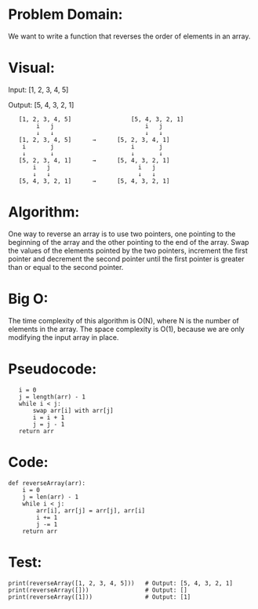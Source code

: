 # Problem Domain: 
We want to write a function that reverses the order of elements in an array.

# Visual:

Input: [1, 2, 3, 4, 5]

Output: [5, 4, 3, 2, 1]
```
   [1, 2, 3, 4, 5]                 [5, 4, 3, 2, 1]       
        i   j                          i   j              
        ↓   ↓                          ↓   ↓              
   [1, 2, 3, 4, 5]      →      [5, 2, 3, 4, 1]             
    i       j                      i       j          
    ↓       ↓                      ↓       ↓          
   [5, 2, 3, 4, 1]      →      [5, 4, 3, 2, 1]             
       i   j                         i   j      
       ↓   ↓                         ↓   ↓      
   [5, 4, 3, 2, 1]      →      [5, 4, 3, 2, 1]             
```

# Algorithm: 
One way to reverse an array is to use two pointers, one pointing to the beginning of the array and the other pointing to the end of the array. Swap the values of the elements pointed by the two pointers, increment the first pointer and decrement the second pointer until the first pointer is greater than or equal to the second pointer.

# Big O:
 The time complexity of this algorithm is O(N), where N is the number of elements in the array. The space complexity is O(1), because we are only modifying the input array in place.

 # Pseudocode:
 ```function reverseArray(arr):
    i = 0
    j = length(arr) - 1
    while i < j:
        swap arr[i] with arr[j]
        i = i + 1
        j = j - 1
    return arr
  ```  

# Code:

```
def reverseArray(arr):
    i = 0
    j = len(arr) - 1
    while i < j:
        arr[i], arr[j] = arr[j], arr[i]
        i += 1
        j -= 1
    return arr
```
# Test:

```
print(reverseArray([1, 2, 3, 4, 5]))   # Output: [5, 4, 3, 2, 1]
print(reverseArray([]))                # Output: []
print(reverseArray([1]))               # Output: [1]
```